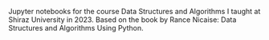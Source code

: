 Jupyter notebooks for the course Data Structures and Algorithms I taught at Shiraz University in 2023. Based on the book by Rance Nicaise: Data Structures and Algorithms Using Python.
